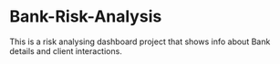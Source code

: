 # Bank-Risk-Analysis
This is a risk analysing dashboard project that shows info about Bank details and client interactions.
